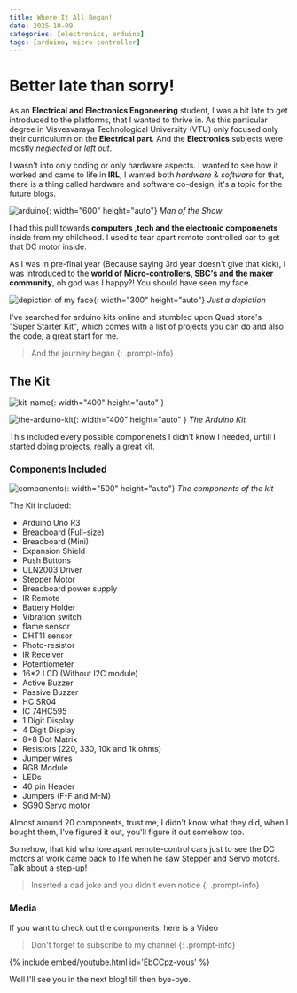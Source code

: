 ```yaml
---
title: Where It All Began!
date: 2025-10-09
categories: [electronics, arduino]
tags: [arduino, micro-controller]
---
```


# Better late than sorry!

As an **Electrical and Electronics Engoneering** student, I was a bit  late to get introduced to the platforms, that I wanted to thrive in. As this particular degree in Visvesvaraya Technological University (VTU) only focused only their curriculumn on the **Electrical part**. And the **Electronics** subjects were mostly *neglected* or *left out*.

I wasn't into only coding or only hardware aspects. I wanted to see how it worked and came to life in **IRL**, I wanted both *hardware* & *software* for that, there is a thing called hardware and software co-design, it's a topic for the future blogs.

![arduino](/assets/lib/Arduino/arduino.jpg){: width="600" height="auto"}
_Man of the Show_

I had this pull towards **computers ,tech and the electronic componenets** inside from my childhood. I used to tear apart remote controlled car to get that DC motor inside.

As I was in pre-final year (Because saying 3rd year doesn't give that kick), I was introduced to the **world of Micro-controllers, SBC's and the maker community**, oh god was I happy?! You should have seen my face.

![depiction of my face](https://i.pinimg.com/736x/eb/e9/34/ebe9347dfb9f6db82115a85c8314e68e.jpg){: width="300" height="auto"}
_Just a depiction_

I've searched for arduino kits online and stumbled upon Quad store's "Super Starter Kit", which comes with a list of projects you can do and also the code, a great start for me.

>And the journey began
{: .prompt-info}

## The Kit

![kit-name](/assets/lib/Arduino/superStarterKit.jpg){: width="400" height="auto" }

![the-arduino-kit](/assets/lib/Arduino/arduinoKit.jpg){: width="400" height="auto" }
_The Arduino Kit_

This included every possible componenets I didn't know I needed, untill I started doing projects, really a great kit.

### Components Included

![components](/assets/lib/Arduino/componentsOfTheKit.jpg){: width="500" height="auto"}
_The components of the kit_

The Kit included:
* Arduino Uno R3
* Breadboard (Full-size)
* Breadboard (Mini)
* Expansion Shield
* Push Buttons
* ULN2003 Driver
* Stepper Motor
* Breadboard power supply
* IR Remote
* Battery Holder
* Vibration switch
* flame sensor
* DHT11 sensor
* Photo-resistor
* IR Receiver
* Potentiometer
* 16*2 LCD (Without I2C module)
* Active Buzzer
* Passive Buzzer
* HC SR04
* IC 74HC595
* 1 Digit Display
* 4 Digit Display
* 8*8 Dot Matrix
* Resistors (220, 330, 10k and 1k ohms)
* Jumper wires
* RGB Module
* LEDs
* 40 pin Header
* Jumpers (F-F and M-M)
* SG90 Servo motor

Almost around 20 components, trust me, I didn't know what they did, when I bought them, I've figured it out, you'll figure it out somehow too.

Somehow, that kid who tore apart remote-control cars just to see the DC motors at work came back to life when he saw Stepper and Servo motors. Talk about a step-up!

>Inserted a dad joke and you didn't even notice
{: .prompt-info}

### Media
If you want to check out the components, here is a Video

>Don't forget to subscribe to my channel
{: .prompt-info}

{% include embed/youtube.html id='EbCCpz-vous' %}

Well I'll see you in the next blog! till then bye-bye.
